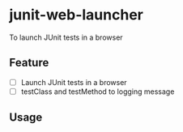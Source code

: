 # junit-web-launcher
To launch JUnit tests in a browser

## Feature
- [ ] Launch JUnit tests in a browser
- [ ] testClass and testMethod to logging message

## Usage
